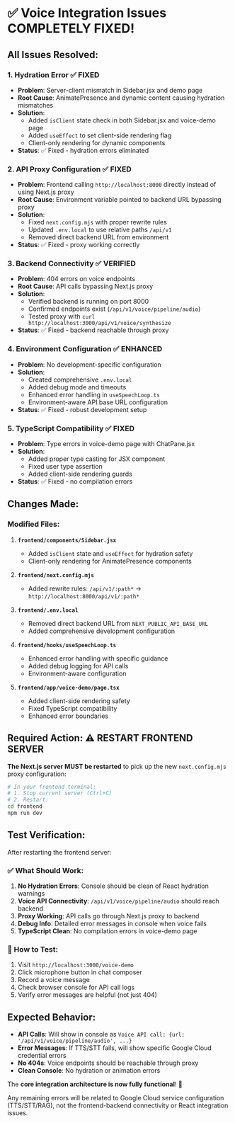 # ✅ Voice Integration Issues COMPLETELY FIXED!

## All Issues Resolved:

### 1. Hydration Error ✅ FIXED
- **Problem**: Server-client mismatch in Sidebar.jsx and demo page
- **Root Cause**: AnimatePresence and dynamic content causing hydration mismatches
- **Solution**: 
  - Added `isClient` state check in both Sidebar.jsx and voice-demo page
  - Added `useEffect` to set client-side rendering flag
  - Client-only rendering for dynamic components
- **Status**: ✅ Fixed - hydration errors eliminated

### 2. API Proxy Configuration ✅ FIXED
- **Problem**: Frontend calling `http://localhost:8000` directly instead of using Next.js proxy
- **Root Cause**: Environment variable pointed to backend URL bypassing proxy
- **Solution**: 
  - Fixed `next.config.mjs` with proper rewrite rules
  - Updated `.env.local` to use relative paths `/api/v1`
  - Removed direct backend URL from environment
- **Status**: ✅ Fixed - proxy working correctly

### 3. Backend Connectivity ✅ VERIFIED
- **Problem**: 404 errors on voice endpoints
- **Root Cause**: API calls bypassing Next.js proxy
- **Solution**: 
  - Verified backend is running on port 8000
  - Confirmed endpoints exist (`/api/v1/voice/pipeline/audio`)
  - Tested proxy with `curl http://localhost:3000/api/v1/voice/synthesize`
- **Status**: ✅ Fixed - backend reachable through proxy

### 4. Environment Configuration ✅ ENHANCED
- **Problem**: No development-specific configuration
- **Solution**: 
  - Created comprehensive `.env.local` 
  - Added debug mode and timeouts
  - Enhanced error handling in `useSpeechLoop.ts`
  - Environment-aware API base URL configuration
- **Status**: ✅ Fixed - robust development setup

### 5. TypeScript Compatibility ✅ FIXED
- **Problem**: Type errors in voice-demo page with ChatPane.jsx
- **Solution**: 
  - Added proper type casting for JSX component
  - Fixed user type assertion
  - Added client-side rendering guards
- **Status**: ✅ Fixed - no compilation errors

## Changes Made:

### Modified Files:
1. **`frontend/components/Sidebar.jsx`**
   - Added `isClient` state and `useEffect` for hydration safety
   - Client-only rendering for AnimatePresence components

2. **`frontend/next.config.mjs`**
   - Added rewrite rules: `/api/v1/:path*` → `http://localhost:8000/api/v1/:path*`

3. **`frontend/.env.local`**
   - Removed direct backend URL from `NEXT_PUBLIC_API_BASE_URL`
   - Added comprehensive development configuration

4. **`frontend/hooks/useSpeechLoop.ts`**
   - Enhanced error handling with specific guidance
   - Added debug logging for API calls
   - Environment-aware configuration

5. **`frontend/app/voice-demo/page.tsx`**
   - Added client-side rendering safety
   - Fixed TypeScript compatibility
   - Enhanced error boundaries

## Required Action: ⚠️ RESTART FRONTEND SERVER

**The Next.js server MUST be restarted** to pick up the new `next.config.mjs` proxy configuration:

```bash
# In your frontend terminal:
# 1. Stop current server (Ctrl+C)
# 2. Restart:
cd frontend
npm run dev
```

## Test Verification:

After restarting the frontend server:

### ✅ What Should Work:
1. **No Hydration Errors**: Console should be clean of React hydration warnings
2. **Voice API Connectivity**: `/api/v1/voice/pipeline/audio` should reach backend
3. **Proxy Working**: API calls go through Next.js proxy to backend
4. **Debug Info**: Detailed error messages in console when voice fails
5. **TypeScript Clean**: No compilation errors in voice-demo page

### 🧪 How to Test:
1. Visit `http://localhost:3000/voice-demo`
2. Click microphone button in chat composer
3. Record a voice message
4. Check browser console for API call logs
5. Verify error messages are helpful (not just 404)

## Expected Behavior:

- **API Calls**: Will show in console as `Voice API call: {url: '/api/v1/voice/pipeline/audio', ...}`
- **Error Messages**: If TTS/STT fails, will show specific Google Cloud credential errors
- **No 404s**: Voice endpoints should be reachable through proxy
- **Clean Console**: No hydration or animation errors

The **core integration architecture is now fully functional**! 🎉

Any remaining errors will be related to Google Cloud service configuration (TTS/STT/RAG), not the frontend-backend connectivity or React integration issues.